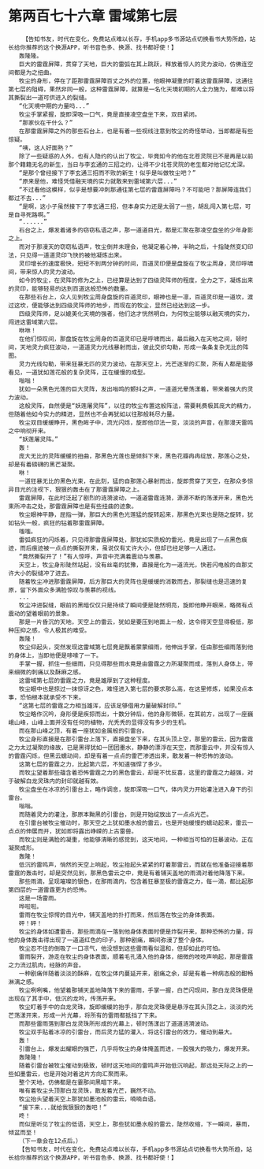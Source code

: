 # 第两百七十六章 雷域第七层
        【告知书友，时代在变化，免费站点难以长存，手机app多书源站点切换看书大势所趋，站长给你推荐的这个换源APP，听书音色多、换源、找书都好使！】
       轰隆隆。
       巨大的雷霆屏障，贯穿了天地，巨大的雷弧在其上跳跃，释放着惊人的灵力波动，仿佛连空间都是为之扭曲。
       牧尘的身形，停在了距那雷霆屏障百丈之外的位置，他眼神凝重的盯着这雷霆屏障，这通往第七层的阻碍，果然非同一般，这种雷霆屏障，就算是一名化天境初期的人全力施为，都难以将其撕裂出一道可供进入的裂缝。
       “化天境中期的力量吗...”
       牧尘手掌紧握，旋即深吸一口气，竟是直接凌空盘坐下来，双目紧闭。
       “那家伙在干什么？”
       在那雷霆屏障之外的那些石台上，也是有着一些视线注意到牧尘的奇怪举动，当即都是有些惊疑。
       “咦，这人好面熟？”
       除了一些疑惑的人外，也有人隐约的认出了牧尘，毕竟如今的他在北苍灵院已不是再是以前那个籍籍无名的新生，当日与李玄通的三招之约，让得不少北苍灵院的老生都对他记忆尤深。
       “是那个曾经接下了李玄通三招而不败的新生！似乎是叫做牧尘吧？”
       “原来是他，难怪凭借融天境的实力就敢来到雷域第六层...”
       “不过看他这模样，似乎是想要冲刺那通往第七层的雷霆屏障吗？不可能吧？那屏障连我们都过不去...”
       “是啊，这小子虽然接下了李玄通三招，但本身实力还是太弱了一些，胡乱闯入第七层，可是自寻死路啊。”
       “......”
       石台之上，爆发着诸多的窃窃私语之声，那一道道目光，都是汇聚在那凌空盘坐的少年身影之上。
       而对于那漫天的窃窃私语声，牧尘倒并未理会，他凝定着心神，半晌之后，十指陡然变幻印法，只见得一道道灵印飞快的被他凝炼出来。
       灵印增长的速度极快，短短不到两分钟的时间，百道灵印便是盘旋在了牧尘周身，灵印呼啸间，带来惊人的灵力波动。
       如今的牧尘，在灵阵的修为之上，已经算是达到了四级灵阵师的程度，全力之下，凝炼出来的灵印，能够轻易的达到百道这般恐怖的数量。
       在那些石台上，众人见到牧尘周身盘旋的百道灵印，眼神也是一凛，百道灵印是一道坎，渡过这坎，便能够达到四级灵阵师的地步，而现在的牧尘，显然已经达到这一步。
       四级灵阵师，足以媲美化天境的强者，他们这才恍然明白，为何牧尘能够以融天境的实力，闯进这雷域第六层。
       咻咻！
       在他们惊叹间，那盘旋在牧尘周身的百道灵印已是呼啸而出，最后融入在天地之间，顿时间，天地灵力疯狂波动，一道道灵力光线暴射而出，彼此交织勾勒，形成一条条复杂无比的阵图。
       灵力光线勾勒，带来狂暴无匹的灵力波动，在那天空上，光芒逐渐的汇聚，所有人都是能够看见，一道犹如莲花般的复杂灵阵，正在缓慢的成型。
       嗡嗡！
       犹如一朵黑色光莲的巨大灵阵，发出嗡鸣的颤抖之声，一道道光晕荡漾着，带来着强大的灵力波动。
       这般灵阵，自然便是“妖莲屠灵阵”，以往的牧尘布置这般阵法，需要耗费极其庞大的精力，但随着他如今实力的精进，显然也不会再犹如以往那般耗尽力量。
       牧尘双目缓缓睁开，黑色眸子中，流光闪烁，旋即他印法一变，淡淡的声音，在那漫天雷鸣之中响彻开来。
       “妖莲屠灵阵。”
       轰！
       庞大无比的灵阵缓缓的扭曲，那黑色光莲也是倾斜下来，黑色花瓣冉冉绽放，那莲心之处，却是有着磅礴的黑芒凝聚。
       咻！
       一道狂暴无比的黑色光束，在此刻，猛的自那莲心暴射而出，旋即贯穿了天空，在那众多惊异目光的注视下，狠狠的轰击在了那雷霆屏障之上。
       雷霆屏障，在此时泛起了剧烈的涟漪波动，一道道雷霆涟漪，源源不断的荡漾开来，黑色光束所冲击之处，那雷霆屏障也是有些扭曲的迹象。
       牧尘眼神平静，屈指一弹，那巨大的黑色光莲猛的旋转起来，那黑色光束也是随之旋转，犹如钻头一般，疯狂的钻着那雷霆屏障。
       嗤嗤。
       雷弧疯狂的闪烁着，只见得那雷霆屏障处，那犹如实质般的雷光，竟是出现了一点黑色痕迹，而后痕迹被一点点的撕裂开来，虽说仅有丈许大小，但却已经足够一人通过。
       “竟然撕裂开了！”有人惊呼，声音中充满着震动与羡慕。
       天空上，牧尘身形陡然站起，没有丝毫的犹豫，直接是化为一道流光，快若闪电般的自那丈许大小的裂缝冲了进去。
       随着牧尘冲进那雷霆屏障，后方那巨大的灵阵也是缓缓的消散而去，那裂缝也是迅速的复原，留下外面众多满脸惊叹与羡慕的视线。
       ...
       牧尘冲进裂缝，眼前的黑暗仅仅只是持续了瞬间便是陡然明亮，旋即他睁开眼来，略微有点震动的望着眼前的景象。
       那是一片昏沉的天地，天空上的雷云，犹如是要压到地面上一般，这令得天空显得极低，那种压抑之感，令人极其的难受。
       轰隆！
       牧尘仰起头，突然发现这雷域第七层竟是飘着蒙蒙细雨，他伸出手掌，任由那些细雨落到他的身体上，当即他便是哆嗦了一下。
       手掌一握，抓住一些细雨，只见得那些雨水竟是由雷霆之力所凝聚而成，落到人身体上，带来细微的刺痛以及酥麻之感。
       这雷域第七层的雷霆之力，竟是雄厚到了这种程度。
       牧尘眼中也是掠过一抹惊讶之色，难怪进入第七层的要求那么高，在这里修炼，如果没点本事，恐怕根本就承受不下来。
       “这第七层的雷霆之力相当雄浑，应该足够借用力量破解封印。”
       牧尘略作沉吟，身形便是疾掠而出，十数分钟后，他的身形微顿，在其前方，出现了一座巍峨山峰，山峰上面并没有任何的植物，光秃秃的显得没有多少的生机。
       而在那山峰之顶，有着一座犹如金属般的引雷台。
       牧尘身形直接是在那引雷台上落下，直接盘坐下来，在其头顶上空，那里的雷云，因为雷霆之力太过凝聚的缘故，已是黑得犹如一团团墨水，静静的漂浮在天空，而那雷云中，并没有惊人的雷霆闪烁，但黑云蠕动间，却是有着一点点的雷芒渗透出来，散发着一种恐怖的波动。
       这第七层的雷霆之力，比起第六层，不知道强悍了多少。
       而牧尘望着那些蕴含着恐怖雷霆之力的黑色雷云，却是不忧反喜，这里的雷霆之力越强，对于破解白龙灵珠内的封印就越有效。
       牧尘盘坐在冰凉的引雷台上，略作调息，旋即深吸一口气，体内灵力开始灌注进入身下的引雷台。
       嗡嗡。
       而随着灵力的灌注，那原本黝黑的引雷台，则是开始绽放出了一点点光芒。
       在引雷台被牧尘催动时，那天空之上犹如墨水般的雷云，也是开始缓慢的蠕动起来，雷云一点点的伸展而开，犹如即将露出峥嵘的上古雷兽。
       而牧尘则是满脸的凝重，他能够清晰的感觉到，这天地间，一种相当可怕的狂暴波动，正在凝聚成形。
       轰隆！
       低沉的雷鸣声，悄然的天空上响起，牧尘抬起头紧紧的盯着那雷云，而就在他准备迎接着那雷霆的轰击时，却是突然见到，那黑色雷云之中，竟是有着铺天盖地的雨滴对着他降落下来。
       那些雨滴，呈现璀璨的银色，在那雨滴内，包含着狂暴至极的雷霆之力，每一滴，都比起那第四层的一道雷霆更为的恐怖。
       这是一场雷雨。
       哗啦啦。
       雷雨在牧尘惊愕的目光中，铺天盖地的扑打而来，然后落在牧尘的身体表面。
       砰！砰！
       牧尘的身体如遭雷击，那些雨滴在一落到他身体表面时便是炸裂开来，那种恐怖的力量，将他的身体轰击得出现了一道道红色的印子，那种剧痛，瞬间弥漫了整个身体。
       牧尘忍不住的倒吸了一口凉气，他没想到这些雷雨看似温和，但却如此的可怕。
       雷雨裂开，游走在牧尘的身体表面，顺着毛孔涌入他的身体，细微的吱吱声响起，那是雷霆之力流过肌肉，经脉的声音。
       一种剧痛伴随着淡淡的酥麻，在牧尘体内蔓延开来，剧痛之余，却是有着一种病态般的酣畅淋漓之感。
       牧尘咧咧嘴，他望着那铺天盖地降落下来的雷雨，手掌一握，白芒闪现间，那白龙灵珠便是出现在了其手中，低沉的龙吟，传荡开来。
       牧尘盯着手中的白龙灵珠，旋即缓缓的抬手，那白龙灵珠便是悬浮在其头顶之上，淡淡的光芒荡漾开来，形成一片光幕，将所有的雷雨都抵挡了下来。
       而那些雷雨落到那白龙灵珠所形成的光幕上，顿时荡漾出了道道涟漪波动。
       牧尘双手贴着冰凉的引雷台，而后灵力猛的灌入，将这引雷台的效力，催动到最大。
       轰！
       引雷台上，爆发出耀眼的强芒，几乎将牧尘的身体掩盖而进，一股强大的吸力，爆发开来。
       轰隆隆！
       随着引雷台被牧尘催动到极致，顿时这天地间的雷鸣声开始低沉响起，那远处天际之上的一些如墨雷云，也是开始对着这片方向汇聚而来。
       整个天地，仿佛都是在霎那间黑暗下来。
       唯有着牧尘头顶那白龙灵珠，散发着光芒，巍然不动。
       牧尘抬头望着天空上那犹如墨池般的雷云，喃喃自语。
       “接下来...就给我狠狠的轰吧！”
       咚！
       而似是听见了牧尘的低语，天空上，那些犹如墨水般的雷云，陡然收缩，下一瞬间，暴雨，倾盆而至！
       （下一章会在12点后。）
       【告知书友，时代在变化，免费站点难以长存，手机app多书源站点切换看书大势所趋，站长给你推荐的这个换源APP，听书音色多、换源、找书都好使！】